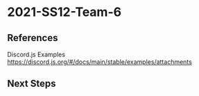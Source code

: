 # 2021-SS12-Team-6

## References
Discord.js Examples
https://discord.js.org/#/docs/main/stable/examples/attachments
## Next Steps
